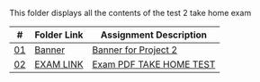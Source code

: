 This folder displays all the contents of the test 2 take home exam

|   #    | Folder Link       | Assignment Description                          |
|------- |-------------------|-------------------------------------------------|
| [01](.Banner) |  [Banner](./Banner) | [ Banner for Project 2](./Banner)|
| [02](./TakeHomeExm/exam.pdf) |  [EXAM LINK](./TakeHomeExm/exam.pdf) | [Exam PDF TAKE HOME TEST](./TakeHomeExm/exam.pdf)   |
